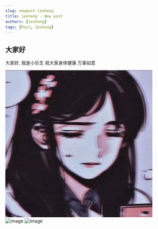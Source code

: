 ```yaml
---
slug: newpost-lesheng
title: 1esheng - New post
authors: [1esheng]
tags: [Post, 1esheng]
---
```


## 大家好

大家好, 我是小乐生 祝大家身体健康 万事如意

![img](91392822.png)
![image](https://user-images.githubusercontent.com/91392822/139607241-f52e2631-94b8-4360-a0b7-41cb9d30f928.png)
![image](https://user-images.githubusercontent.com/91392822/139607245-624d5525-150e-4ea0-9f4a-7d98c1e2e719.png)
